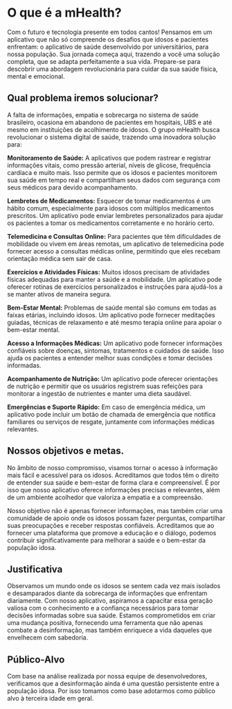 # O que é a mHealth?
Com o futuro e tecnologia presente em todos cantos! Pensamos em um aplicativo que não só compreende os desafios que idosos e pacientes enfrentam: o aplicativo de saúde desenvolvido por universitários, para nossa população. Sua jornada começa aqui, trazendo a você uma solução completa, que se adapta perfeitamente a sua vida. Prepare-se para descobrir uma abordagem revolucionária para cuidar da sua saúde física, mental e emocional. 


## Qual problema iremos solucionar?
A falta de informações, empatia e sobrecarga no sistema de saúde brasileiro, ocasiona em abandono de pacientes em hospitais, UBS e até mesmo em instituições de acolhimento de idosos. O grupo mHealth busca revolucionar o sistema digital de saúde, trazendo uma inovadora solução para:

**Monitoramento de Saúde:** A aplicativos que podem rastrear e registrar informações vitais, como pressão arterial, níveis de glicose, frequência cardíaca e muito mais. Isso permite que os idosos e pacientes monitorem sua saúde em tempo real e compartilham seus dados com segurança com seus médicos para devido acompanhamento.

**Lembretes de Medicamentos:** Esquecer de tomar medicamentos é um hábito comum, especialmente para idosos com múltiplos medicamentos prescritos. Um aplicativo pode enviar lembretes personalizados para ajudar os pacientes a tomar os medicamentos corretamente e no horário certo.

**Telemedicina e Consultas Online:** Para pacientes que têm dificuldades de mobilidade ou vivem em áreas remotas, um aplicativo de telemedicina pode fornecer acesso a consultas médicas online, permitindo que eles recebam orientação médica sem sair de casa.

**Exercícios e Atividades Físicas:** Muitos idosos precisam de atividades físicas adequadas para manter a saúde e a mobilidade. Um aplicativo pode oferecer rotinas de exercícios personalizados e instruções para ajudá-los a se manter ativos de maneira segura.

**Bem-Estar Mental:** Problemas de saúde mental são comuns em todas as faixas etárias, incluindo idosos. Um aplicativo pode fornecer meditações guiadas, técnicas de relaxamento e até mesmo terapia online para apoiar o bem-estar mental.

**Acesso a Informações Médicas:** Um aplicativo pode fornecer informações confiáveis sobre doenças, sintomas, tratamentos e cuidados de saúde. Isso ajuda os pacientes a entender melhor suas condições e tomar decisões informadas.

**Acompanhamento de Nutrição:** Um aplicativo pode oferecer orientações de nutrição e permitir que os usuários registrem suas refeições para monitorar a ingestão de nutrientes e manter uma dieta saudável.

**Emergências e Suporte Rápido:** Em caso de emergência médica, um aplicativo pode incluir um botão de chamada de emergência que notifica familiares ou serviços de resgate, juntamente com informações médicas relevantes.



## Nossos objetivos e metas.

No âmbito de nosso compromisso, visamos tornar o acesso à informação mais fácil e acessível para os idosos. Acreditamos que todos têm o direito de entender sua saúde e bem-estar de forma clara e compreensível. É por isso que nosso aplicativo oferece informações precisas e relevantes, além de um ambiente acolhedor que valoriza a empatia e a compreensão.

Nosso objetivo não é apenas fornecer informações, mas também criar uma comunidade de apoio onde os idosos possam fazer perguntas, compartilhar suas preocupações e receber respostas confiáveis. Acreditamos que ao fornecer uma plataforma que promove a educação e o diálogo, podemos contribuir significativamente para melhorar a saúde e o bem-estar da população idosa.



## Justificativa

Observamos um mundo onde os idosos se sentem cada vez mais isolados e desamparados diante da sobrecarga de informações que enfrentam diariamente. Com nosso aplicativo, aspiramos a capacitar essa geração valiosa com o conhecimento e a confiança necessários para tomar decisões informadas sobre sua saúde. Estamos comprometidos em criar uma mudança positiva, fornecendo uma ferramenta que não apenas combate a desinformação, mas também enriquece a vida daqueles que envelhecem com sabedoria.

## Público-Alvo

Com base na análise realizada por nossa equipe de desenvolvedores, verificamos que a desinformação ainda é uma questão persistente entre a população idosa. Por isso tomamos como base adotarmos como público alvo à terceira idade em geral.






